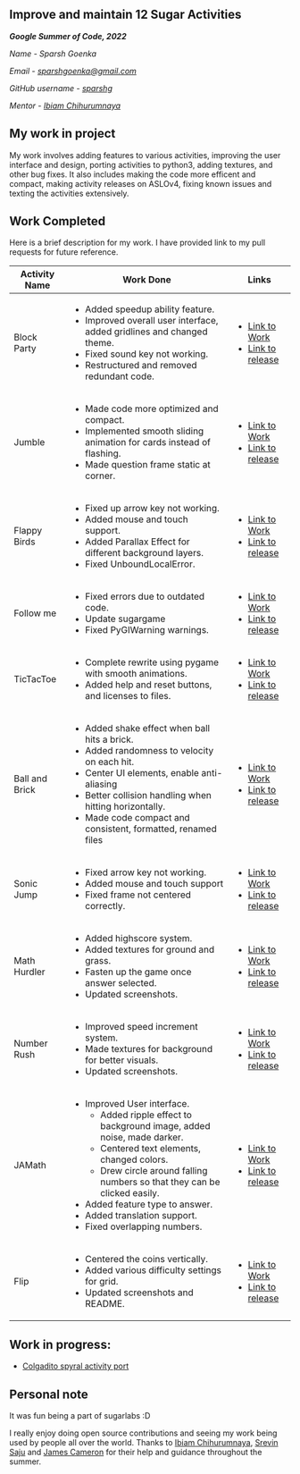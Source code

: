 Improve and maintain 12 Sugar Activities
--------------------------
***Google Summer of Code, 2022***

*Name - Sparsh Goenka*

*Email - sparshgoenka@gmail.com*

*GitHub username - [sparshg](https://github.com/sparshg/)*

*Mentor -  [Ibiam Chihurumnaya](https://github.com/chimosky/)*

## My work in project

My work involves adding features to various activities, improving the user interface and design, porting activities to python3, adding textures, and other bug fixes. It also includes making the code more efficent and compact, making activity releases on ASLOv4, fixing known issues and texting the activities extensively.
## Work Completed

Here is a brief description for my work. I have provided link to my pull requests for future reference.

| Activity Name  | Work Done                                                                                                                                                                                                                                                                                                                                                             | Links                                                                                                                                                                                                                                                    |
| -------------- | --------------------------------------------------------------------------------------------------------------------------------------------------------------------------------------------------------------------------------------------------------------------------------------------------------------------------------------------------------------------- | -------------------------------------------------------------------------------------------------------------------------------------------------------------------------------------------------------------------------------------------------------- |
| Block Party    | <ul><li>Added speedup ability feature.</li><li> Improved overall user interface, added gridlines and changed theme.</li><li>Fixed sound key not working.</li><li>Restructured and removed redundant code.</li>                                                                                                                                                        | <ul><li>[Link to Work](https://github.com/sugarlabs/block-party-activity/pulls?q=is%3Apr+author%3Asparshg)</li><li> [Link to release](https://github.com/sugarlabs/block-party-activity/commit/4b702eeff088c9060c8e7155cef3441f40f2db1e)</li></ul>       |
| Jumble         | <ul><li>Made code more optimized and compact.</li> <li>Implemented smooth sliding animation for cards instead of flashing.</li><li> Made question frame static at corner.                                                                                                                                                                                             | <ul><li>[Link to Work](https://github.com/sugarlabs/jumble-activity/pulls?q=is%3Apr+author%3Asparshg)</li><li> [Link to release](https://github.com/sugarlabs/jumble-activity/commit/8963ff883105d93a5803511ddee4008940ec06b2)</li></ul>                 |
| Flappy Birds   | <ul><li>Fixed up arrow key not working. </li><li>Added mouse and touch support.</li><li> Added Parallax Effect for different background layers.</li><li> Fixed UnboundLocalError. </li></ul>                                                                                                                                                                          | <ul><li>[Link to Work](https://github.com/sugarlabs/flappy-birds-activity/pulls?q=is%3Apr+author%3Asparshg)</li><li> [Link to release](https://github.com/sugarlabs/flappy-birds-activity/commit/f0ad031c19a3938b6124f336f4808a5c2fe02a1c)</li></ul>     |
| Follow me      | <ul><li>Fixed errors due to outdated code.</li><li>Update sugargame</li><li>Fixed PyGIWarning warnings.</li></ul>                                                                                                                                                                                                                                                     | <ul><li>[Link to Work](https://github.com/sugarlabs/followme/pulls?q=is%3Apr+author%3Asparshg)</li><li> [Link to release](https://github.com/sugarlabs/followme/commit/4d22640f1e9d93e72cb09a108f083cce0fc3cc8e)</li></ul>                               |
| TicTacToe      | <ul><li>Complete rewrite using pygame with smooth animations.</li><li>Added help and reset buttons, and licenses to files.</li></ul>                                                                                                                                                                                                                                  | <ul><li>[Link to Work](https://github.com/sugarlabs/tictactoe/pulls?q=is%3Apr+author%3Asparshg)</li><li> [Link to release](https://github.com/sugarlabs/tictactoe/commit/2e161223627357e417946248b337abf71d96b44a)</li></ul>                             |
| Ball and Brick | <ul><li>Added shake effect when ball hits a brick.</li><li>Added randomness to velocity on each hit.</li><li>Center UI elements, enable anti-aliasing</li><li>Better collision handling when hitting horizontally.</li><li>Made code compact and consistent, formatted, renamed files </li></ul>                                                                      | <ul><li>[Link to Work](https://github.com/sugarlabs/ball-and-brick-activity/pulls?q=is%3Apr+author%3Asparshg)</li><li> [Link to release](https://github.com/sugarlabs/ball-and-brick-activity/commit/c85271c93c24f790cfd12992d354b520ac9ab229)</li></ul> |
| Sonic Jump     | <ul><li>Fixed arrow key not working.</li><li>Added mouse and touch support</li><li>Fixed frame not centered correctly. </li></ul>                                                                                                                                                                                                                                     | <ul><li>[Link to Work](https://github.com/sugarlabs/sonic-jump-activity/pulls?q=is%3Apr+author%3Asparshg)</li><li> [Link to release](https://github.com/sugarlabs/sonic-jump-activity/commit/fbb3c5139e618af8b0e527850a265c4d2d9f3c89)</li></ul>         |
| Math Hurdler   | <ul><li>Added highscore system.</li><li>Added textures for ground and grass.<li>Fasten up the game once answer selected.</li><li> Updated screenshots.</li></ul>                                                                                                                                                                                                      | <ul><li>[Link to Work](https://github.com/sugarlabs/math-hurdler/pulls?q=is%3Apr+author%3Asparshg)</li><li> [Link to release](https://github.com/sugarlabs/math-hurdler/commit/40c4e56679110d4b349d39d152e36acc8c379c4d)</li></ul>                       |
| Number Rush    | <ul><li>Improved speed increment system.</li><li>Made textures for background for better visuals.<li> Updated screenshots.</li></ul>                                                                                                                                                                                                                                  | <ul><li>[Link to Work](https://github.com/sugarlabs/numberrush-activity/pulls?q=is%3Apr+author%3Asparshg)</li><li> [Link to release](https://github.com/sugarlabs/numberrush-activity/commit/f3bc98b1bdc82898d5103a070e289b2385a01475)</li></ul>         |
| JAMath         | <ul><li>Improved User interface.<ul><li>Added ripple effect to background image, added noise, made darker.</li><li>Centered text elements, changed colors.</li><li>Drew circle around falling numbers so that they can be clicked easily.</li></ul></li><li>Added feature type to answer.<li> Added translation support.</li><li>Fixed overlapping numbers.</li></ul> | <ul><li>[Link to Work](https://github.com/sugarlabs/jamath-activity/pulls?q=is%3Apr+author%3Asparshg)</li><li> [Link to release](https://github.com/sugarlabs/jamath-activity/commit/17af98343f676b76a2263269e1e0f84998ee818e)</li></ul>                 |
| Flip           | <ul><li>Centered the coins vertically.</li><li>Added various difficulty settings for grid.<li> Updated screenshots and README.</li></ul>                                                                                                                                                                                                                              | <ul><li>[Link to Work](https://github.com/sugarlabs/flip/pulls?q=is%3Apr+author%3Asparshg)</li><li> [Link to release](https://github.com/sugarlabs/flip/pull/18/commits/b3876e64ade7884fba672e41f9856bfc631cc751)</li></ul>                              |

## Work in progress:
- [Colgadito spyral activity port](https://github.com/sugarlabs/colgadito-spyral/pull/2)

## Personal note

It was fun being a part of sugarlabs :D

I really enjoy doing open source contributions and seeing my work being used by people all over the world. Thanks to [Ibiam Chihurumnaya](https://github.com/chimosky/), [Srevin Saju](https://github.com/chimosky/) 
and [James Cameron](https://github.com/quozl) for their help and guidance throughout the summer.
